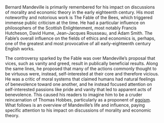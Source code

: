 Bernard Mandeville is primarily remembered for his impact on discussions of morality and economic theory in the early eighteenth century. His most noteworthy and notorious work is The Fable of the Bees, which triggered immense public criticism at the time. He had a particular influence on philosophers of the Scottish Enlightenment, most notably Francis Hutcheson, David Hume, Jean-Jacques Rousseau, and Adam Smith. The Fable’s overall influence on the fields of ethics and economics is, perhaps, one of the greatest and most provocative of all early-eighteenth century English works.

The controversy sparked by the Fable was over Mandeville’s proposal that vices, such as vanity and greed, result in publically beneficial results. Along the same lines, he proposed that many of the actions commonly thought to be virtuous were, instead, self-interested at their core and therefore vicious. He was a critic of moral systems that claimed humans had natural feelings of benevolence toward one another, and he instead focused attention on self-interested passions like pride and vanity that led to apparent acts of benevolence. This caused his readers to imagine him to be a cruder reincarnation of Thomas Hobbes, particularly as a proponent of [egoism](http://www.iep.utm.edu/egoism/). What follows is an overview of Mandeville’s life and influence, paying specific attention to his impact on discussions of morality and economic theory.